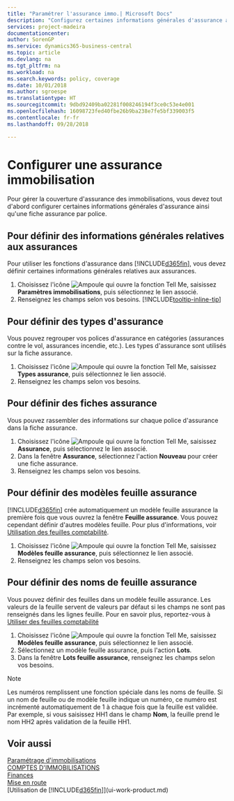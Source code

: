 ```yaml
---
title: "Paramétrer l'assurance immo.| Microsoft Docs"
description: "Configurez certaines informations générales d'assurance ainsi qu'une fiche assurance par police pour gérer la couverture d'assurance des immobilisations."
services: project-madeira
documentationcenter: 
author: SorenGP
ms.service: dynamics365-business-central
ms.topic: article
ms.devlang: na
ms.tgt_pltfrm: na
ms.workload: na
ms.search.keywords: policy, coverage
ms.date: 10/01/2018
ms.author: sgroespe
ms.translationtype: HT
ms.sourcegitcommit: 9dbd92409ba02281f008246194f3ce0c53e4e001
ms.openlocfilehash: 16098723fed40fbe26b9ba238e7fe5bf339003f5
ms.contentlocale: fr-fr
ms.lasthandoff: 09/28/2018

---
```

# <a name="set-up-fixed-asset-insurance"></a>Configurer une assurance immobilisation
Pour gérer la couverture d'assurance des immobilisations, vous devez tout d'abord configurer certaines informations générales d'assurance ainsi qu'une fiche assurance par police.

## <a name="to-set-up-general-insurance-information"></a>Pour définir des informations générales relatives aux assurances
Pour utiliser les fonctions d'assurance dans [!INCLUDE[d365fin](includes/d365fin_md.md)], vous devez définir certaines informations générales relatives aux assurances.  

1. Choisissez l'icône ![Ampoule qui ouvre la fonction Tell Me](media/ui-search/search_small.png "Dites-moi ce que vous voulez faire"), saisissez **Paramètres immobilisations**, puis sélectionnez le lien associé.  
2. Renseignez les champs selon vos besoins. [!INCLUDE[tooltip-inline-tip](includes/tooltip-inline-tip_md.md)]  

## <a name="to-set-up-insurance-types"></a>Pour définir des types d'assurance
Vous pouvez regrouper vos polices d'assurance en catégories (assurances contre le vol, assurances incendie, etc.). Les types d'assurance sont utilisés sur la fiche assurance.

1. Choisissez l'icône ![Ampoule qui ouvre la fonction Tell Me](media/ui-search/search_small.png "Dites-moi ce que vous voulez faire"), saisissez **Types assurance**, puis sélectionnez le lien associé.  
2. Renseignez les champs selon vos besoins.

## <a name="to-set-up-insurance-cards"></a>Pour définir des fiches assurance
Vous pouvez rassembler des informations sur chaque police d'assurance dans la fiche assurance.  

1. Choisissez l'icône ![Ampoule qui ouvre la fonction Tell Me](media/ui-search/search_small.png "Dites-moi ce que vous voulez faire"), saisissez **Assurance**, puis sélectionnez le lien associé.  
2. Dans la fenêtre **Assurance**, sélectionnez l'action **Nouveau** pour créer une fiche assurance.  
3. Renseignez les champs selon vos besoins.

## <a name="to-set-up-insurance-journal-templates"></a>Pour définir des modèles feuille assurance
[!INCLUDE[d365fin](includes/d365fin_md.md)] crée automatiquement un modèle feuille assurance la première fois que vous ouvrez la fenêtre **Feuille assurance**. Vous pouvez cependant définir d'autres modèles feuille. Pour plus d'informations, voir [Utilisation des feuilles comptabilité](ui-work-general-journals.md).  

1. Choisissez l'icône ![Ampoule qui ouvre la fonction Tell Me](media/ui-search/search_small.png "Dites-moi ce que vous voulez faire"), saisissez **Modèles feuille assurance**, puis sélectionnez le lien associé.  
2. Renseignez les champs selon vos besoins.

## <a name="to-set-up-insurance-journal-batches"></a>Pour définir des noms de feuille assurance
Vous pouvez définir des feuilles dans un modèle feuille assurance. Les valeurs de la feuille servent de valeurs par défaut si les champs ne sont pas renseignés dans les lignes feuille. Pour en savoir plus, reportez-vous à [Utiliser des feuilles comptabilité](ui-work-general-journals.md)  

1. Choisissez l'icône ![Ampoule qui ouvre la fonction Tell Me](media/ui-search/search_small.png "Dites-moi ce que vous voulez faire"), saisissez **Modèles feuille assurance**, puis sélectionnez le lien associé.  
2. Sélectionnez un modèle feuille assurance, puis l'action **Lots**.
3. Dans la fenêtre **Lots feuille assurance**, renseignez les champs selon vos besoins.

> [!NOTE]  
>   Les numéros remplissent une fonction spéciale dans les noms de feuille. Si un nom de feuille ou de modèle feuille indique un numéro, ce numéro est incrémenté automatiquement de 1 à chaque fois que la feuille est validée. Par exemple, si vous saisissez HH1 dans le champ **Nom**, la feuille prend le nom HH2 après validation de la feuille HH1.

## <a name="see-also"></a>Voir aussi
[Paramétrage d'immobilisations](fa-setup.md)  
[COMPTES D'IMMOBILISATIONS](fa-manage.md)  
[Finances](finance.md)  
[Mise en route](product-get-started.md)  
[Utilisation de [!INCLUDE[d365fin](includes/d365fin_md.md)]](ui-work-product.md)

